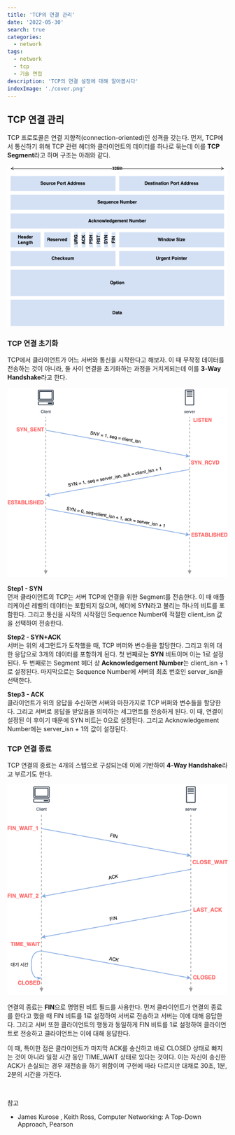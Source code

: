 ```yaml
---
title: 'TCP의 연결 관리'
date: '2022-05-30'
search: true
categories:
  - network
tags:
  - network
  - tcp
  - 기술 면접
description: 'TCP의 연결 설정에 대해 알아봅시다'
indexImage: './cover.png'
---
```


## TCP 연결 관리  

TCP 프로토콜은 연결 지향적(connection-oriented)인 성격을 갖는다. 
먼저, TCP에서 통신하기 위해 TCP 관련 헤더와 클라이언트의 데이터를 하나로 묶는데 이를 **TCP Segment**라고 하며 구조는 아래와 같다. 

![tcp-segment](tcp-segment.png)

### TCP 연결 초기화 

TCP에서 클라이언트가 어느 서버와 통신을 시작한다고 해보자. 
이 때 무작정 데이터를 전송하는 것이 아니라, 둘 사이 연결을 초기화하는 과정을 거치게되는데 이를 **3-Way Handshake**라고 한다. 

![3-way-handshake](3-way-handshake.png)

**Step1 - SYN**  
먼저 클라이언트의 TCP는 서버 TCP에 연결을 위한 Segment를 전송한다. 
이 때 애플리케이션 레벨의 데이터는 포함되지 않으며, 헤더에 SYN라고 불리는 하나의 비트를 포함한다. 
그리고 통신을 시작의 시작점인 Sequence Number에 적절한 client_isn 값을 선택하여 전송한다. 

**Step2 - SYN+ACK**  
서버는 위의 세그먼트가 도착했을 때, TCP 버퍼와 변수들을 할당한다. 
그리고 위의 대한 응답으로 3개의 데이터를 포함하게 된다. 
첫 번째로는 **SYN** 비트이며 이는 1로 설정된다. 
두 번째로는 Segment 헤더 상 **Acknowledgement Number**는 client_isn + 1로 설정된다. 
마지막으로는 Sequence Number에 서버의 최초 번호인 server_isn을 선택한다. 

**Step3 - ACK**  
클라이언트가 위의 응답을 수신하면 서버와 마찬가지로 TCP 버퍼와 변수들을 할당한다. 
그리고 서버로 응답을 받았음을 의미하는 세그먼트를 전송하게 된다. 
이 때, 연결이 설정된 이 후이기 때문에 SYN 비트는 0으로 설정된다. 
그리고 Acknowledgement Number에는 server_isn + 1의 값이 설정된다. 


### TCP 연결 종료  

TCP 연결의 종료는 4개의 스텝으로 구성되는데 이에 기반하여 **4-Way Handshake**라고 부르기도 한다. 

![4-way-handshake](4-way-handshake.png)

연결의 종료는 **FIN**으로 명명된 비트 필드를 사용한다. 
먼저 클라이언트가 연결의 종료를 한다고 했을 때 FIN 비트를 1로 설정하여 서버로 전송하고 서버는 이에 대해 응답한다. 
그리고 서버 또한 클라이언트의 행동과 동일하게 FIN 비트를 1로 설정하여 클라이언트로 전송하고 클라이언트는 이에 대해 응답한다. 

이 때, 특이한 점은 클라이언트가 마지막 ACK를 송신하고 바로 CLOSED 상태로 빠지는 것이 아니라 일정 시간 동안 TIME_WAIT 상태로 있다는 것이다. 
이는 자신이 송신한 ACK가 손실되는 경우 재전송을 하기 위함이며 구현에 따라 다르지만 대채로 30초, 1분, 2분의 시간을 가진다. 

<br/>

참고  
- James Kurose , Keith Ross, Computer Networking: A Top-Down Approach, Pearson